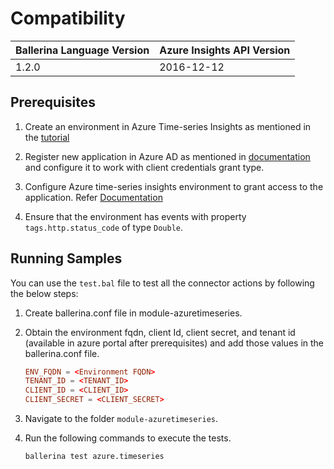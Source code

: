 # Compatibility

| Ballerina Language Version  | Azure Insights API Version |
| ----------------------------| -------------------------------|
|  1.2.0                      |   2016-12-12                           |

## Prerequisites

1. Create an environment in Azure Time-series Insights as mentioned in the [tutorial](https://docs.microsoft.com/en-us/azure/time-series-insights/tutorial-create-populate-tsi-environment)

2. Register new application in Azure AD as mentioned in [documentation](https://docs.microsoft.com/en-us/azure/active-directory/develop/quickstart-register-app) and configure it to work with client credentials grant type.

3. Configure Azure time-series insights environment to grant access to the application. Refer [Documentation](https://docs.microsoft.com/en-us/azure/time-series-insights/time-series-insights-data-access)

4. Ensure that the environment has events with property `tags.http.status_code` of type `Double`.

## Running Samples

You can use the `test.bal` file to test all the connector actions by following the below steps:

1. Create ballerina.conf file in module-azuretimeseries.
2. Obtain the environment fqdn, client Id, client secret, and tenant id (available in azure portal after prerequisites) and add those values in the ballerina.conf file.

    ```conf
    ENV_FQDN = <Environment FQDN>
    TENANT_ID = <TENANT_ID>
    CLIENT_ID = <CLIENT_ID>
    CLIENT_SECRET = <CLIENT_SECRET>
    ```

3. Navigate to the folder `module-azuretimeseries`.
4. Run the following commands to execute the tests.

    ```cmd
    ballerina test azure.timeseries  
    ```
